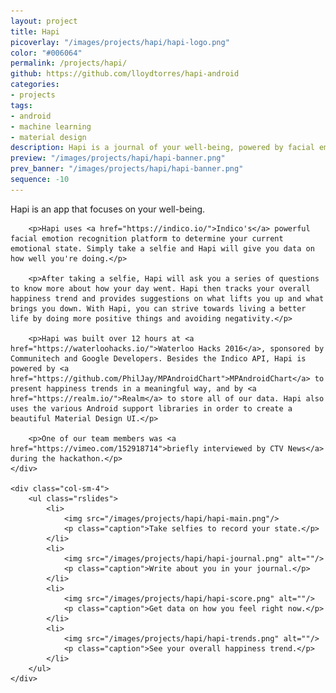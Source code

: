 ```yaml
---
layout: project
title: Hapi
picoverlay: "/images/projects/hapi/hapi-logo.png"
color: "#006064"
permalink: /projects/hapi/
github: https://github.com/lloydtorres/hapi-android
categories:
- projects
tags:
- android
- machine learning
- material design
description: Hapi is a journal of your well-being, powered by facial emotion recognition. Built at Waterloo Hacks 2016.
preview: "/images/projects/hapi/hapi-banner.png"
prev_banner: "/images/projects/hapi/hapi-banner.png"
sequence: -10
---
```


<div class="row">
    <div class="col-sm-8">
        <p class="featuretext-md">Hapi is an app that focuses on your well-being.</p>

        <p>Hapi uses <a href="https://indico.io/">Indico's</a> powerful facial emotion recognition platform to determine your current emotional state. Simply take a selfie and Hapi will give you data on how well you're doing.</p>

        <p>After taking a selfie, Hapi will ask you a series of questions to know more about how your day went. Hapi then tracks your overall happiness trend and provides suggestions on what lifts you up and what brings you down. With Hapi, you can strive towards living a better life by doing more positive things and avoiding negativity.</p>

        <p>Hapi was built over 12 hours at <a href="https://waterloohacks.io/">Waterloo Hacks 2016</a>, sponsored by Communitech and Google Developers. Besides the Indico API, Hapi is powered by <a href="https://github.com/PhilJay/MPAndroidChart">MPAndroidChart</a> to present happiness trends in a meaningful way, and by <a href="https://realm.io/">Realm</a> to store all of our data. Hapi also uses the various Android support libraries in order to create a beautiful Material Design UI.</p>

        <p>One of our team members was <a href="https://vimeo.com/152918714">briefly interviewed by CTV News</a> during the hackathon.</p>
    </div>

    <div class="col-sm-4">
        <ul class="rslides">
            <li>
                <img src="/images/projects/hapi/hapi-main.png"/>
                <p class="caption">Take selfies to record your state.</p>
            </li>
            <li>
                <img src="/images/projects/hapi/hapi-journal.png" alt=""/>
                <p class="caption">Write about you in your journal.</p>
            </li>
            <li>
                <img src="/images/projects/hapi/hapi-score.png" alt=""/>
                <p class="caption">Get data on how you feel right now.</p>
            </li>
            <li>
                <img src="/images/projects/hapi/hapi-trends.png" alt=""/>
                <p class="caption">See your overall happiness trend.</p>
            </li>
        </ul>
    </div>
</div>

<script>
$(function() {
    $(".rslides").responsiveSlides({timeout: 3500, maxwidth:200});
});
</script>
